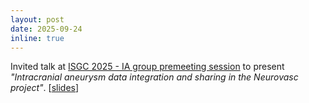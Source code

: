 ```yaml
---
layout: post
date: 2025-09-24
inline: true
---
```


Invited talk at [ISGC 2025 - IA group premeeting session](https://www.stroke.or.kr/isgc2025seoul) to present *"Intracranial aneurysm data integration and sharing in the Neurovasc project"*. [[slides](/assets/pdf/2025-nvasc-FAIR-data.pdf)]
